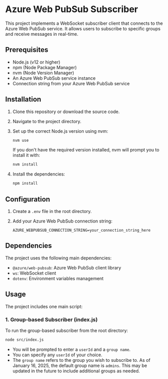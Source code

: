 # Azure Web PubSub Subscriber

This project implements a WebSocket subscriber client that connects to the Azure Web PubSub service. It allows users to subscribe to specific groups and receive messages in real-time.

## Prerequisites

- Node.js (v12 or higher)
- npm (Node Package Manager)
- nvm (Node Version Manager)
- An Azure Web PubSub service instance
- Connection string from your Azure Web PubSub service

## Installation

1. Clone this repository or download the source code.

2. Navigate to the project directory.

3. Set up the correct Node.js version using nvm:

   ```bash
   nvm use
   ```

   If you don't have the required version installed, nvm will prompt you to install it with:

   ```bash
   nvm install
   ```

4. Install the dependencies:

   ```bash
   npm install
   ```

## Configuration

1. Create a `.env` file in the root directory.
2. Add your Azure Web PubSub connection string:

   ```env
   AZURE_WEBPUBSUB_CONNECTION_STRING=your_connection_string_here
   ```

## Dependencies

The project uses the following main dependencies:

- `@azure/web-pubsub`: Azure Web PubSub client library
- `ws`: WebSocket client
- `dotenv`: Environment variables management

## Usage

The project includes one main script:

### 1. Group-based Subscriber (index.js)

To run the group-based subscriber from the root directory:

```bash
node src/index.js
```

- You will be prompted to enter a `userId` and a `group name`.
- You can specify any `userId` of your choice.
- The `group name` refers to the group you wish to subscribe to. As of January 16, 2025, the default group name is `admins`. This may be updated in the future to include additional groups as needed.
